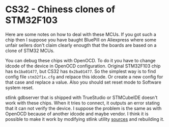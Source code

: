 # CS32 - Chiness clones of STM32F103

Here are some notes on how to deal with these MCUs. If you got such a chip then I suppose you have baught BluePill on Aliexpress where some unfair sellers don't claim clearly enougth that the boards are based on a clone of STM32 MCUs.

You can debug these chips with OpenOCD. To do it you have to change idcode of the device in OpenOCD configuration. Original STM32F103 chip has `0x1ba01477`, but CS32 has `0x2ba01477`. So the simplest way is to find config file `stm32f1x.cfg` and relpace this idcode. Or create a new config for that case and replace a value. Also you should set reset mode to Software system reset.

stlink gdbserver that is shipped with TrueStudio or STMCubeIDE doesn't work with these chips. When it tries to connect, it outputs an error stating that it can not verify the device. I suppose the problem is the same as with OpenOCD because of another idcode and maybe vendor. I think it is possible to make it work by modifying stlink utility [sources](https://github.com/stlink-org/stlink) and rebuilding it.

